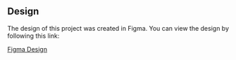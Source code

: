 ## Design

The design of this project was created in Figma. You can view the design by following this link: 

[Figma Design](https://www.figma.com/file/nCeRpnFswCn4YIEnjeo8zF/Kasbah-Roseville?type=design&node-id=0-1&mode=design&t=324vKpNGVWZhFrVC-0)
